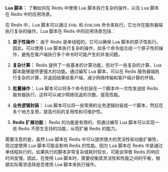 **Lua 脚本：** 了解如何在 Redis 中使用 Lua 脚本执行复杂的操作，以及 Lua 脚本在 Redis 中的应用场景。

在 Redis 中，Lua 脚本可以通过 `EVAL` 和 `EVALSHA` 命令来执行，它允许在服务器端执行复杂的操作。Lua 脚本在 Redis 中的应用场景包括：

1. **原子性操作：** 由于 Redis 是单线程的，它可以确保 Lua 脚本的原子性执行。因此，可以使用 Lua 脚本执行复杂的操作，如多个命令组合成一个原子性的操作，避免在客户端执行多个命令时可能产生的并发问题。

2. **复杂计算：** Redis 提供了一些基本的计算功能，但对于一些复杂的计算，Lua 脚本能够提供更强大的功能。通过编写 Lua 脚本，可以在 Redis 服务器端执行复杂的计算，并返回结果给客户端，减少网络传输和客户端计算的开销。

3. **批量操作：** Lua 脚本可以将多个命令封装在一个脚本中一次性发送给 Redis 服务器执行，这样可以减少网络往返的次数，提高性能。

4. **业务逻辑封装：** Lua 脚本可以将一些常用的业务逻辑封装成一个脚本，然后在多个地方复用，提高代码的复用性和可维护性。

5. **Redis 扩展功能：** Redis 的功能是有限的，但通过编写 Lua 脚本可以实现一些 Redis 不原生支持的功能，从而扩展 Redis 的能力。

需要注意的是，虽然 Lua 脚本在 Redis 中可以提供很大的灵活性和功能扩展性，但过度使用 Lua 脚本可能会影响 Redis 的性能。因为 Lua 脚本在 Redis 中是通过单线程执行的，如果执行的脚本非常复杂或耗时较长，可能会导致 Redis 的响应时间变慢。因此，在使用 Lua 脚本时，需要权衡其灵活性和性能之间的平衡，根据实际需求选择是否使用 Lua 脚本来执行操作。